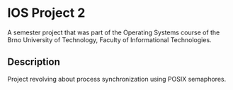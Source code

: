# IOS Project 2

A semester project that was part of the Operating Systems course of the Brno University of Technology, Faculty of Informational Technologies.

## Description

Project revolving about process synchronization using POSIX semaphores.
